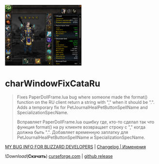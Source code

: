 <img src="https://github.com/magick1337/charWindowFixCataRu/blob/main/readme.png" width=50% height=50%>


# charWindowFixCataRu
>Fixes PaperDollFrame.lua bug where someone made the format() function on the RU client return a string with "," when it should be ".". Adds a temporary fix for PetJournalHealPetButtonSpellName and SpecializationSpecName.
>
>Bсправляет PaperDollFrame.lua ошибку где, кто-то сделал так что функция format() на ру клиенте возвращает строку с "," когда должна быть ".". Добавляет временную заплатку для PetJournalHealPetButtonSpellName и SpecializationSpecName.

[MY BUG INFO FOR BLIZZARD DEVELOPERS](https://github.com/magick1337/charWindowFixCataRu/blob/main/ISSUES.md) | [Changelog | Изменения](https://github.com/magick1337/charWindowFixCataRu/blob/main/CHANGELOG.md)

!*Download*(**Скачать**) [curseforge.com](https://www.curseforge.com/wow/addons/charwindowfixcataru) | [github release](https://github.com/magick1337/charWindowFixCataRu/releases)

